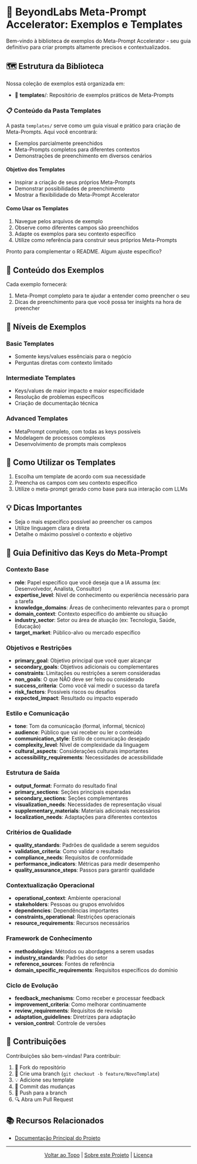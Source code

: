 # 🚀 BeyondLabs Meta-Prompt Accelerator: Exemplos e Templates

Bem-vindo à biblioteca de exemplos do Meta-Prompt Accelerator - seu guia definitivo para criar prompts altamente precisos e contextualizados.

## 🗺️ Estrutura da Biblioteca

Nossa coleção de exemplos está organizada em:

- 📁 **templates**/: Repositório de exemplos práticos de Meta-Prompts

### 📋 Conteúdo da Pasta Templates

A pasta `templates/` serve como um guia visual e prático para criação de Meta-Prompts. Aqui você encontrará:

- Exemplos parcialmente preenchidos
- Meta-Prompts completos para diferentes contextos
- Demonstrações de preenchimento em diversos cenários

#### Objetivo dos Templates

- Inspirar a criação de seus próprios Meta-Prompts
- Demonstrar possibilidades de preenchimento
- Mostrar a flexibilidade do Meta-Prompt Accelerator

#### Como Usar os Templates

1. Navegue pelos arquivos de exemplo
2. Observe como diferentes campos são preenchidos
3. Adapte os exemplos para seu contexto específico
4. Utilize como referência para construir seus próprios Meta-Prompts

Pronto para complementar o README. Algum ajuste específico?

## 🎯 Conteúdo dos Exemplos

Cada exemplo fornecerá:

1. Meta-Prompt completo para te ajudar a entender como preencher o seu
2. Dicas de preenchimento para que você possa ter insights na hora de preencher

## 🧠 Níveis de Exemplos

### Basic Templates
- Somente keys/values essênciais para o negócio
- Perguntas diretas com contexto limitado

### Intermediate Templates
- Keys/values de maior impacto e maior especificidade
- Resolução de problemas específicos
- Criação de documentação técnica

### Advanced Templates
- MetaPrompt completo, com todas as keys possíveis
- Modelagem de processos complexos
- Desenvolvimento de prompts mais complexos

## 🚀 Como Utilizar os Templates

1. Escolha um template de acordo com sua necessidade
2. Preencha os campos com seu contexto específico
3. Utilize o meta-prompt gerado como base para sua interação com LLMs

## 💡 Dicas Importantes

- Seja o mais específico possível ao preencher os campos
- Utilize linguagem clara e direta
- Detalhe o máximo possível o contexto e objetivo

## 🔑 Guia Definitivo das Keys do Meta-Prompt

### Contexto Base
- **role**: Papel específico que você deseja que a IA assuma (ex: Desenvolvedor, Analista, Consultor)
- **expertise_level**: Nível de conhecimento ou experiência necessário para a tarefa
- **knowledge_domains**: Áreas de conhecimento relevantes para o prompt
- **domain_context**: Contexto específico do ambiente ou situação
- **industry_sector**: Setor ou área de atuação (ex: Tecnologia, Saúde, Educação)
- **target_market**: Público-alvo ou mercado específico

### Objetivos e Restrições
- **primary_goal**: Objetivo principal que você quer alcançar
- **secondary_goals**: Objetivos adicionais ou complementares
- **constraints**: Limitações ou restrições a serem consideradas
- **non_goals**: O que NÃO deve ser feito ou considerado
- **success_criteria**: Como você vai medir o sucesso da tarefa
- **risk_factors**: Possíveis riscos ou desafios
- **expected_impact**: Resultado ou impacto esperado

### Estilo e Comunicação
- **tone**: Tom da comunicação (formal, informal, técnico)
- **audience**: Público que vai receber ou ler o conteúdo
- **communication_style**: Estilo de comunicação desejado
- **complexity_level**: Nível de complexidade da linguagem
- **cultural_aspects**: Considerações culturais importantes
- **accessibility_requirements**: Necessidades de acessibilidade

### Estrutura de Saída
- **output_format**: Formato do resultado final
- **primary_sections**: Seções principais esperadas
- **secondary_sections**: Seções complementares
- **visualization_needs**: Necessidades de representação visual
- **supplementary_materials**: Materiais adicionais necessários
- **localization_needs**: Adaptações para diferentes contextos

### Critérios de Qualidade
- **quality_standards**: Padrões de qualidade a serem seguidos
- **validation_criteria**: Como validar o resultado
- **compliance_needs**: Requisitos de conformidade
- **performance_indicators**: Métricas para medir desempenho
- **quality_assurance_steps**: Passos para garantir qualidade

### Contextualização Operacional
- **operational_context**: Ambiente operacional
- **stakeholders**: Pessoas ou grupos envolvidos
- **dependencies**: Dependências importantes
- **constraints_operational**: Restrições operacionais
- **resource_requirements**: Recursos necessários

### Framework de Conhecimento
- **methodologies**: Métodos ou abordagens a serem usadas
- **industry_standards**: Padrões do setor
- **reference_sources**: Fontes de referência
- **domain_specific_requirements**: Requisitos específicos do domínio

### Ciclo de Evolução
- **feedback_mechanisms**: Como receber e processar feedback
- **improvement_criteria**: Como melhorar continuamente
- **review_requirements**: Requisitos de revisão
- **adaptation_guidelines**: Diretrizes para adaptação
- **version_control**: Controle de versões

## 🤝 Contribuições

Contribuições são bem-vindas! Para contribuir:

1. 🍴 Fork do repositório
2. 🔧 Crie uma branch (`git checkout -b feature/NovoTemplate`)
3. 💡 Adicione seu template
4. 📝 Commit das mudanças
5. 🚀 Push para a branch
6. 🔍 Abra um Pull Request

## 📚 Recursos Relacionados

- [Documentação Principal do Projeto](../../README.md)

---

<div align="center">
  <a href="#">Voltar ao Topo</a> |
  <a href="https://github.com/EYLatamSouth/beyondlabs-prompt-engineering">Sobre este Projeto</a> | 
  <a href="https://github.com/EYLatamSouth/beyondlabs-prompt-engineering/blob/main/LICENSE">Licença</a>
</div>
